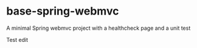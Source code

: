 base-spring-webmvc
==================

A minimal Spring webmvc project with a healthcheck page and a unit test

Test edit
